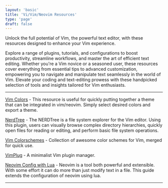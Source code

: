 ```yaml
---
layout: 'basic'
title: 'Vi/Vim/Neovim Resources'
type: 'page'
draft: false
---
```

Unlock the full potential of Vim, the powerful text editor, with these resources designed to enhance your Vim experience. 

Explore a range of plugins, tutorials, and configurations to boost productivity, streamline workflows, and master the art of efficient text editing. Whether you're a Vim novice or a seasoned user, these resources cover everything from essential tips to advanced customization, empowering you to navigate and manipulate text seamlessly in the world of Vim. Elevate your coding and text-editing prowess with these handpicked selection of tools and insights tailored for Vim enthusiasts.

------

[Vim Colors](https://vimcolors.org/ "Vim Colors") - This resource is useful for quickly putting together a theme that can be integrated in vim/neovim. Simply select desired colors and export a theme.

[NerdTree](https://github.com/preservim/nerdtree "NerdTree") - The NERDTree is a file system explorer for the Vim editor. Using this plugin, users can visually browse complex directory hierarchies, quickly open files for reading or editing, and perform basic file system operations.

[Vim Colorschemes](https://github.com/rafi/awesome-vim-colorschemes "Vim Colorschemes") - Collection of awesome color schemes for Vim, merged for quick use.

[VimPlug](https://github.com/junegunn/vim-plug "VimPlug") - A minimalist Vim plugin manager.

[Neovim Config with Lua](https://vonheikemen.github.io/devlog/tools/configuring-neovim-using-lua/ "Neovim Config with Lua") - Neovim is a tool both powerful and extensible. With some effort it can do more than just modify text in a file. This guide extends the configuration of neovim using lua. 

------
